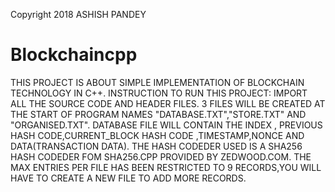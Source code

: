 Copyright 2018 ASHISH PANDEY

# Blockchaincpp
THIS PROJECT IS ABOUT SIMPLE IMPLEMENTATION OF BLOCKCHAIN TECHNOLOGY IN C++.
INSTRUCTION TO RUN THIS PROJECT:
    IMPORT ALL THE SOURCE CODE AND HEADER FILES.
    3 FILES WILL BE CREATED AT THE START OF PROGRAM NAMES "DATABASE.TXT","STORE.TXT" AND "ORGANISED.TXT".
    DATABASE FILE WILL CONTAIN THE INDEX , PREVIOUS HASH CODE,CURRENT_BLOCK HASH CODE ,TIMESTAMP,NONCE AND DATA(TRANSACTION DATA).
    THE HASH CODEDER USED  IS A SHA256 HASH CODEDER FOM SHA256.CPP PROVIDED BY ZEDWOOD.COM.
    THE MAX ENTRIES PER FILE HAS BEEN RESTRICTED TO 9 RECORDS,YOU WILL HAVE TO CREATE A NEW FILE TO ADD MORE RECORDS.
    
